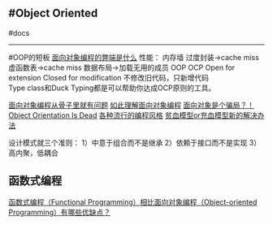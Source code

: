 #Object Oriented
---
#docs


---
#OOP的短板
[面向对象编程的弊端是什么](http://www.zhihu.com/question/20275578)
性能：
内存墙
    过度封装->cache miss
    虚函数表->cache miss
    数据布局->加载无用的成员
OOP
    OCP
        Open for extension
        Closed for modification
不修改旧代码，只新增代码        
Type class和Duck Typing都是可以帮助你达成OCP原则的工具。

[面向对象编程从骨子里就有问题](http://dev.yesky.com/405/34480405.shtml)
[如此理解面向对象编程](http://coolshell.cn/articles/8745.html)
[面向对象是个骗局？！](http://coolshell.cn/articles/3036.html)
[Object Orientation Is Dead](http://c2.com/cgi/wiki?ObjectOrientationIsDead)
[各种流行的编程风格](http://coolshell.cn/articles/2058.html)
[贫血模型or充血模型新的解决办法](http://www.iteye.com/topic/1114441)

设计模式就三个准则：
    1）中意于组合而不是继承
    2）依赖于接口而不是实现
    3）高内聚，低耦合

## 函数式编程
[函数式编程（Functional Programming）相比面向对象编程（Object-oriented Programming）有哪些优缺点？](http://www.zhihu.com/question/19732025)

